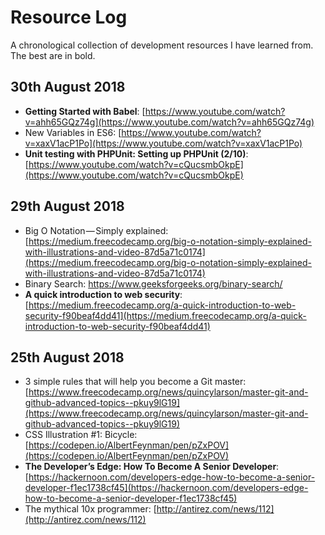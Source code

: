 # Resource Log
A chronological collection of development resources I have learned from. The best are in bold.

## 30th August 2018
 - **Getting Started with Babel**: [https://www.youtube.com/watch?v=ahh65GQz74g](https://www.youtube.com/watch?v=ahh65GQz74g)
 - New Variables in ES6: [https://www.youtube.com/watch?v=xaxV1acP1Po](https://www.youtube.com/watch?v=xaxV1acP1Po)
 - **Unit testing with PHPUnit: Setting up PHPUnit (2/10)**: [https://www.youtube.com/watch?v=cQucsmbOkpE](https://www.youtube.com/watch?v=cQucsmbOkpE)

## 29th August 2018
 - Big O Notation — Simply explained: [https://medium.freecodecamp.org/big-o-notation-simply-explained-with-illustrations-and-video-87d5a71c0174](https://medium.freecodecamp.org/big-o-notation-simply-explained-with-illustrations-and-video-87d5a71c0174)
 - Binary Search: https://www.geeksforgeeks.org/binary-search/
 - **A quick introduction to web security**: [https://medium.freecodecamp.org/a-quick-introduction-to-web-security-f90beaf4dd41](https://medium.freecodecamp.org/a-quick-introduction-to-web-security-f90beaf4dd41)

## 25th August 2018
 - 3 simple rules that will help you become a Git master: [https://www.freecodecamp.org/news/quincylarson/master-git-and-github-advanced-topics--pkuy9lG19](https://www.freecodecamp.org/news/quincylarson/master-git-and-github-advanced-topics--pkuy9lG19)
 - CSS Illustration #1: Bicycle: [https://codepen.io/AlbertFeynman/pen/pZxPOV](https://codepen.io/AlbertFeynman/pen/pZxPOV)
 - **The Developer’s Edge: How To Become A Senior Developer**: [https://hackernoon.com/developers-edge-how-to-become-a-senior-developer-f1ec1738cf45](https://hackernoon.com/developers-edge-how-to-become-a-senior-developer-f1ec1738cf45)
 - The mythical 10x programmer: [http://antirez.com/news/112](http://antirez.com/news/112)
